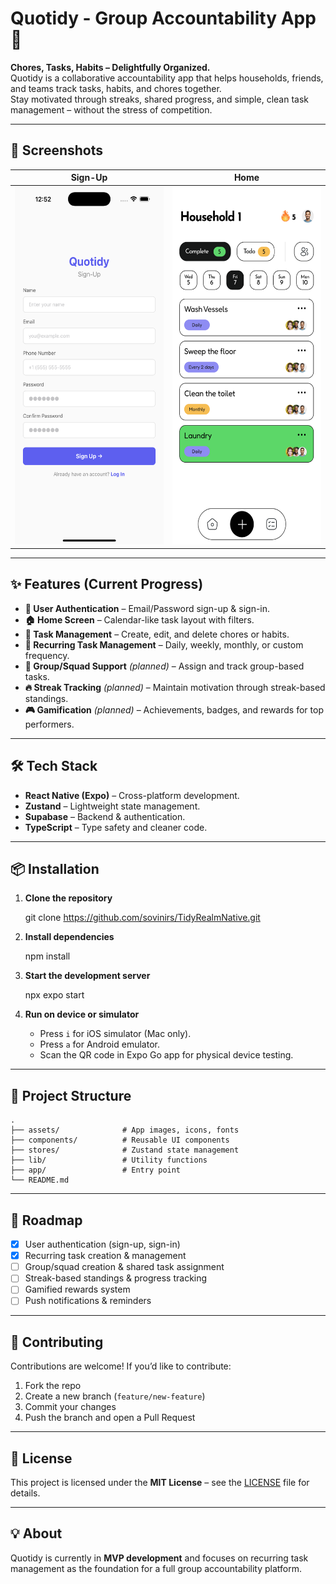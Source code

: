 # Quotidy - Group Accountability App 🚀

**Chores, Tasks, Habits – Delightfully Organized.**  
Quotidy is a collaborative accountability app that helps households, friends, and teams track tasks, habits, and chores together.  
Stay motivated through streaks, shared progress, and simple, clean task management – without the stress of competition.

---

## 📸 Screenshots

| Sign-Up | Home |
|---------|------|
| <img src="screenshots/signup.png" width="264" height="572"> | <img src="screenshots/home.png" width="264" height="572">  |

---

## ✨ Features (Current Progress)
- **🔑 User Authentication** – Email/Password sign-up & sign-in.
- **🏠 Home Screen** – Calendar-like task layout with filters.
- **📝 Task Management** – Create, edit, and delete chores or habits.
- **🔁 Recurring Task Management** – Daily, weekly, monthly, or custom frequency.
- **👥 Group/Squad Support** *(planned)* – Assign and track group-based tasks.
- **🔥 Streak Tracking** *(planned)* – Maintain motivation through streak-based standings.
- **🎮 Gamification** *(planned)* – Achievements, badges, and rewards for top performers.

---

## 🛠 Tech Stack
- **React Native (Expo)** – Cross-platform development.
- **Zustand** – Lightweight state management.
- **Supabase** – Backend & authentication.
- **TypeScript** – Type safety and cleaner code.

---

## 📦 Installation

1. **Clone the repository**
   
   git clone https://github.com/sovinirs/TidyRealmNative.git

2. **Install dependencies**

   npm install

3. **Start the development server**

   npx expo start

4. **Run on device or simulator**

   * Press `i` for iOS simulator (Mac only).
   * Press `a` for Android emulator.
   * Scan the QR code in Expo Go app for physical device testing.

---

## 📂 Project Structure
```
.
├── assets/              # App images, icons, fonts
├── components/          # Reusable UI components
├── stores/              # Zustand state management
├── lib/                 # Utility functions
├── app/                 # Entry point
└── README.md
```
---

## 🚀 Roadmap

* [x] User authentication (sign-up, sign-in)
* [x] Recurring task creation & management
* [ ] Group/squad creation & shared task assignment
* [ ] Streak-based standings & progress tracking
* [ ] Gamified rewards system
* [ ] Push notifications & reminders

---

## 🤝 Contributing

Contributions are welcome!
If you’d like to contribute:

1. Fork the repo
2. Create a new branch (`feature/new-feature`)
3. Commit your changes
4. Push the branch and open a Pull Request

---

## 📜 License

This project is licensed under the **MIT License** – see the [LICENSE](LICENSE) file for details.

---

## 💡 About

Quotidy is currently in **MVP development** and focuses on recurring task management as the foundation for a full group accountability platform.

